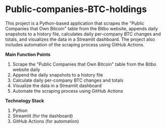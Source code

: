 # Public-companies-BTC-holdings
        
This project is a Python-based application that scrapes the "Public Companies that Own Bitcoin" table from the Bitbo website, appends daily snapshots to a history file, calculates daily per-company BTC changes and totals, and visualizes the data in a Streamlit dashboard. The project also includes automation of the scraping process using GitHub Actions.

**Main Function Points**

1. Scrape the "Public Companies that Own Bitcoin" table from the Bitbo website daily
2. Append the daily snapshots to a history file
3. Calculate daily per-company BTC changes and totals
4. Visualize the data in a Streamlit dashboard
5. Automate the scraping process using GitHub Actions
   
**Technology Stack**

1. Python
1. Streamlit (for the dashboard)
1. GitHub Actions (for automation)
